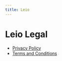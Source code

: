 ```yaml
---
title: Leio
---
```


# Leio Legal

- [Privacy Policy](privacy.md)
- [Terms and Conditions](terms.md)
